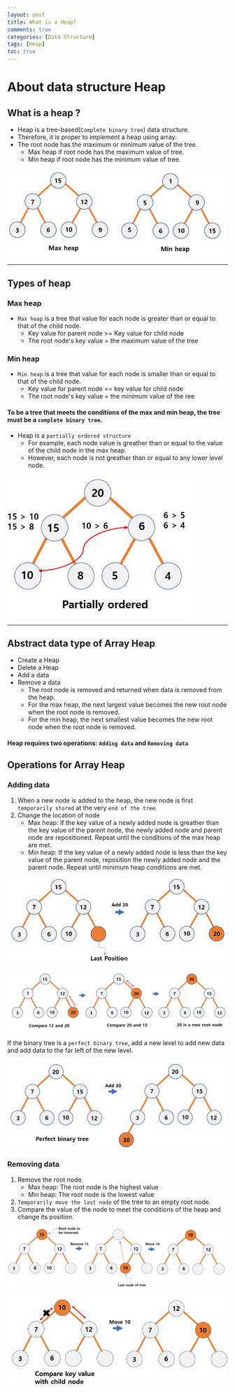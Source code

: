 ```yaml
---
layout: post
title: What is a Heap?
comments: true
categories: [Data Structure]
tags: [Heap]
toc: true
---
```


# About data structure Heap

## What is a heap ?

- Heap is a tree-based(`Complete binary tree`) data structure.
- Therefore, it is proper to implement a heap using array.
- The root node has the maximum or minimum value of the tree.
  - Max heap if root node has the maximum value of tree.
  - Min heap if root node has the minimum value of tree.

![CQ2](/public/images/heap1.PNG)

---

## Types of heap

### Max heap

- `Max heap` is a tree that value for each node is greater than or equal to that of the child node.
  - Key value for parent node >= Key value for child node
  - The root node's key value = the maximum value of the tree

### Min heap

- `Min heap` is a tree that value for each node is smaller than or equal to that of the child node.
  - Key value for parent node <= key value for child node
  - The root node's key value = the minimum value of the ree

#### To be a tree that meets the conditions of the max and min heap, the tree must be a `complete binary tree`.

- Heap is a `partially ordered structure`
  - For example, each node value is greather than or equal to the value of the child node in the max heap.
  - However, each node is not greather than or equal to any lower level node.

![CQ2](/public/images/heap7.PNG)

---

## Abstract data type of Array Heap

- Create a Heap
- Delete a Heap
- Add a data
- Remove a data
  - The root node is removed and returned when data is removed from the heap.
  - For the max heap, the next largest value becomes the new root node when the root node is removed.
  - For the min heap, the next smallest value becomes the new root node when the root node is removed.

#### Heap requires two operations: `Adding data` and `Removing data`

## Operations for Array Heap

### Adding data

1. When a new node is added to the heap, the new node is first `temporarily stored` at the very `end of the tree`.
2. Change the location of node
   - Max heap: If the key value of a newly added node is greather than the key value of the parent node, the newly added node and parent node are repositioned.
     Repeat until the conditions of the max heap are met.
   - Min heap: If the key value of a newly added node is less than the key value of the parent node, reposition the newly added node and the parent node. Repeat until minimum heap conditions are met.

![CQ2](/public/images/heap2.PNG)

![CQ2](/public/images/heap3.PNG)

If the binary tree is a `perfect binary tree`, add a new level to add new data and add data to the far left of the new level.

![CQ2](/public/images/heap4.PNG)

### Removing data

1. Remove the root node.
   - Max heap: The root node is the highest value
   - Min heap: The root node is the lowest value
2. `Temporarily move the last node` of the tree to an empty root node.
3. Compare the value of the node to meet the conditions of the heap and change its position.

![CQ2](/public/images/heap5.PNG)

![CQ2](/public/images/heap6.PNG)
